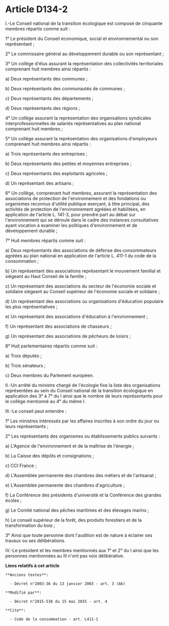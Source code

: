 # Article D134-2

I.-Le Conseil national de la transition écologique est composé de cinquante membres répartis comme suit : 

1° Le président du Conseil économique, social et environnemental ou son représentant ; 

2° Le commissaire général au développement durable ou son représentant ; 

3° Un collège d'élus assurant la représentation des collectivités territoriales comprenant huit membres ainsi répartis : 

a) Deux représentants des communes ; 

b) Deux représentants des communautés de communes ; 

c) Deux représentants des départements ; 

d) Deux représentants des régions ; 

4° Un collège assurant la représentation des organisations syndicales interprofessionnelles de salariés représentatives au
plan national comprenant huit membres ; 

5° Un collège assurant la représentation des organisations d'employeurs comprenant huit membres ainsi répartis : 

a) Trois représentants des entreprises ; 

b) Deux représentants des petites et moyennes entreprises ; 

c) Deux représentants des exploitants agricoles ; 

d) Un représentant des artisans ; 

6° Un collège, comprenant huit membres, assurant la représentation des associations de protection de l'environnement et des
fondations ou organismes reconnus d'utilité publique exerçant, à titre principal, des activités de protection de
l'environnement agréées et habilitées, en application de l'article L. 141-3, pour prendre part au débat sur l'environnement
qui se déroule dans le cadre des instances consultatives ayant vocation à examiner les politiques d'environnement et de
développement durable ; 

7° Huit membres répartis comme suit : 

a) Deux représentants des associations de défense des consommateurs agréées au plan national en application de l'article L.
411-1 du code de la consommation ; 

b) Un représentant des associations représentant le mouvement familial et siégeant au Haut Conseil de la famille ; 

c) Un représentant des associations du secteur de l'économie sociale et solidaire siégeant au Conseil supérieur de l'économie
sociale et solidaire ; 

d) Un représentant des associations ou organisations d'éducation populaire les plus représentatives ; 

e) Un représentant des associations d'éducation à l'environnement ; 

f) Un représentant des associations de chasseurs ; 

g) Un représentant des associations de pêcheurs de loisirs ; 

8° Huit parlementaires répartis comme suit : 

a) Trois députés ; 

b) Trois sénateurs ; 

c) Deux membres du Parlement européen. 

II.-Un arrêté du ministre chargé de l'écologie fixe la liste des organisations représentées au sein du Conseil national de la
transition écologique en application des 3° à 7° du I ainsi que le nombre de leurs représentants pour le collège mentionné au
4° du même I. 

III.-Le conseil peut entendre : 

1° Les ministres intéressés par les affaires inscrites à son ordre du jour ou leurs représentants ; 

2° Les représentants des organismes ou établissements publics suivants : 

a) L'Agence de l'environnement et de la maîtrise de l'énergie ; 

b) La Caisse des dépôts et consignations ; 

c) CCI France ; 

d) L'Assemblée permanente des chambres des métiers et de l'artisanat ; 

e) L'Assemblée permanente des chambres d'agriculture ; 

f) La Conférence des présidents d'université et la Conférence des grandes écoles ; 

g) Le Comité national des pêches maritimes et des élevages marins ; 

h) Le conseil supérieur de la forêt, des produits forestiers et de la transformation du bois ; 

3° Ainsi que toute personne dont l'audition est de nature à éclairer ses travaux ou ses délibérations. 

IV.-Le président et les membres mentionnés aux 1° et 2° du I ainsi que les personnes mentionnées au III n'ont pas voix
délibérative.

**Liens relatifs à cet article**

	**Anciens textes**:

	  - Décret n°2003-36 du 13 janvier 2003 - art. 3 (Ab)

	**Modifié par**:

	  - Décret n°2015-536 du 15 mai 2015 - art. 4

	**Cite**:

	  - Code de la consommation - art. L411-1
